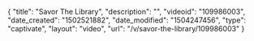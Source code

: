 {
    "title": "Savor The Library",
    "description": "",
    "videoid": "109986003",
    "date_created": "1502521882",
    "date_modified": "1504247456",
    "type": "captivate",
    "layout": "video",
    "url": "\/v\/savor-the-library\/109986003"
}